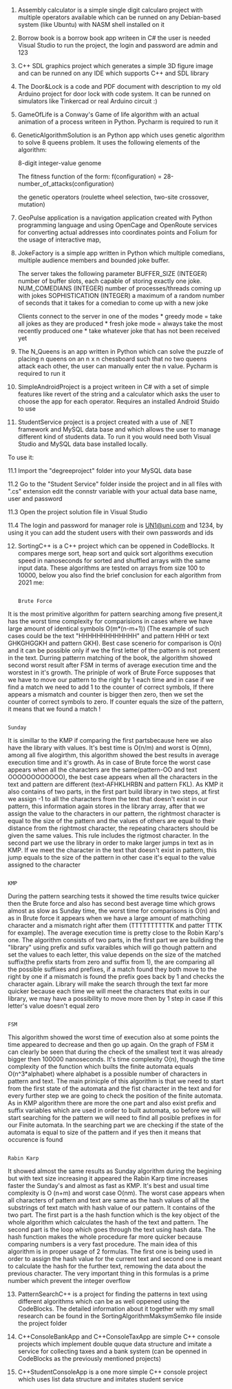1. Assembly calculator is a simple single digit calcularo project with multiple operators available which can be runned on any Debian-based system (like Ubuntu) with NASM shell installed on it 

2. Borrow book is a borrow book app writeen in C# the user is needed Visual Studio to run the project, the login and password are admin and 123

3. C++ SDL graphics project which generates a simple 3D figure image and can be runned on any IDE which supports C++ and SDL library

4. The Door&Lock is a code and PDF document with description to my old Arduino project for door lock with code system. It can be runned on simulators like Tinkercad or real Arduino circuit :)

5. GameOfLife is a Conway's Game of life algorithm with an actual animation of a process writeen in Python. Pycharm is required to run it

6. GeneticAlgorithmSolution is an Python app which uses genetic algorithm to solve 8 queens problem. It uses the following elements of the algorithm:

   8-digit integer-value genome

   The fitness function of the form: f(configuration) = 28-number_of_attacks(configuration)

   the genetic operators (roulette wheel selection, two-site crossover, mutation)


7. GeoPulse application is a navigation application created with Python programming language and using OpenCage and OpenRoute services for converting actual addresses into coordinates points and Folium for the usage of interactive map, 

8. JokeFactory is a simple app written in Python which multiple comedians, multiple audience members and bounded joke buffer.

	The server takes the following parameter
		BUFFER_SIZE  (INTEGER)  number of buffer slots, each capable of storing exactly one joke.
		NUM_COMEDIANS (INTEGER) number of processes/threads coming up with jokes
		SOPHISTICATION (INTEGER) a maximum of a random number of seconds that it takes for a comedian to come up with a new joke

	Clients connect to the server in one of the modes
		* greedy mode = take all jokes as they are produced
		* fresh joke mode = always take the most recently produced one
		* take whatever joke that has not been received yet 

9. The N_Queens is an app written in Python which can solve the puzzle of placing n queens on an n x n chessboard such that no two queens attack each other, the user can manually enter the n value. Pycharm is required to run it

10. SimpleAndroidProject is a project writeen in C# with a set of simple features like revert of the string and a calculator which asks the user to choose the app for each operator. Requires an installed Android Stuido to use

11. StudentService project is a project created with a use of .NET framework and MySQL data base and which allows the user to manage different kind of students data. To run it you would need both Visual Studio and MySQL data base installed locally. 

To use it: 

11.1 Import the "degreeproject" folder into your MySQL data base 

11.2 Go to the "Student Service" folder inside the project and in all files with ".cs" extension edit the connstr variable with your actual data base name, user and password

11.3 Open the project solution file in Visual Studio

11.4 The login and password for manager role is UN1@uni.com and 1234, by using it you can add the student users with their own passwords and ids

12. SortingC++ is a C++ project which can be oppened in CodeBlocks. It compares merge sort, heap sort and quick sort algorithms execution speed in nanoseconds for sorted and shuffled arrays with the same input data. These algorithms are tested on arrays from size 100 to 10000, below you also find the brief conclusion for each algorithm from 2021 me:

                                                                                    Brute Force 

It is the most primitive algorithm for pattern searching among five present,it has the worst time complexity for comparisions in cases where we have large amount of identical symbols O(m*(n-m+1)) (The example of such cases could be the text "HHHHHHHHHHHHH" and pattern HHH or text GHKGHGGKH and pattern GKH). Best case scenerio for comparison is O(n) and it can be possible only if we the first letter of the pattern is not present in the text. Durring patterrn matching of the book, the algorithm showed second worst result after FSM in terms of average execution time and the worstest in it's growth. The priniple of work of Brute Force supposes that we have to move our pattern to the right by 1 each time and in case if we find a match we need to add 1 to the counter of correct symbols, If there appears a mismatch and counter is bigger then zero, then we set the counter of correct symbols to zero. If counter equals the size of the pattern, it means that we found a match ! 


                                                                                      Sunday

It is simillar to the KMP if comparing the first partsbecause here we also have the library with values. It's best time is O(n/m) and worst is O(mn), among all five alogirthm, this algorithm showed the best results in average execution time and it's growth. As in case of Brute force the worst case appears when all the characters are the same(pattern-OO and text OOOOOOOOOOOO), the best case appears when all the characters in the text and pattern are different (text-AFHKLHRBN and pattern FKL). As KMP it also contains of two parts, in the first part build library in two steps, at first we assign -1 to all the characters from the text that doesn't exist in our pattern, this information again stores in the library array, after that we assign the value to the characters in our pattern, the rightmost character is equal to the size of the pattern and the values of others are equal to their distance from the rightmost character, the repeating characters should be given the same values. This rule includes the rigtmost character. In the second part we use the library in order to make larger jumps in text as in KMP. If we meet the character in the text that doesn't exist in pattern, this jump equals to the size of the pattern in other case it's equal to the value assigned to the character 


                                                                                       KMP

During the pattern searching tests it showed the time results twice quicker then the Brute force and also has second best average time which grows almost as slow as Sunday time, the worst time for comparisons is O(n) and as in Brute force it appears when we have a large amount of mathching character and a mismatch right after them  (TTTTTTTTTTK and patter TTTK for example). The average execution time is pretty close to the Robin Karp's one. The algorithm consists of two parts, in the first part we are building the "library" using prefix and sufix varaibles which will go though pattern and set the values to each letter, this value depends on the size of the matched suffix(the prefix starts from zero and suffix from 1), the are comparing all the possible suffixes and prefixes, if a match found they both move to the right by one if a mismatch is found the prefix goes back by 1 and checks the character again. Library will make the search through the text far more quicker because each time we will meet the characters that exits in our library, we may have a possibility to move more then by 1 step in case if this letter's value doesn't equal zero 

                           
                                                                                        FSM 

This algorithm showed the worst time of execution also at some points the time appeared to decrease and then go up again. On the graph of FSM it can clearly be seen that during the check of the smallest text it was already bigger then 100000 nanoseconds. It's time complexity O(n), though the time complexity of the function which builts the finite automata equals O(n^3*alphabet) where alphabet is a possible number of characters in pattern and text. The main prinicple of this algorithm is that we need to start from the first state of the automata and the fist character in the text and for every further step we are going to check the position of the finite automata. As in KMP algorithm there are more the one part and also exist prefix and suffix variables which are used in order to built automata, so before we will start searching for the pattern we will need to find all posible prefixes in for our Finite automata. In the searching part we are checking if the state of the automata is equal to size of the pattern and if yes then it means that occurence is found


                                                                                     Rabin Karp
It showed almost the same results as Sunday algorithm during the begining but with text size increasing it appeared the Rabin Karp time increases faster the Sunday's and almost as fast as KMP. It's best and usual time complexity is O (n+m) and worst case O(nm). The worst case appears when all characters of pattern and text are same as the hash values of all the substrings of text match with hash value of our pattern. It contains of the two part. The first part is a  the hash function which is the key object of the whole algorithm which calculates the hash of the text and pattern. The second part is the loop which goes through the text using hash data. The hash function makes the whole procedure far more quicker because comparing numbers is a very fast procedure. The main idea of this algorithm is in proper usage of 2 formulas. The first one is being used in order to assign the hash value for the current text and second one is meant to calculate the hash for the further text, remowing the data about the previous character. The very important thing in this formulas is a prime number which prevent the integer overflow 


13. PatternSearchC++ is a project for finding the patterns in text using different algorithms which can be as well oppened using the CodeBlocks. The detailed information about it together with my small research can be found in the SortingAlgorithmMaksymSemko file inside the project folder

14. C++ConsoleBankApp and C++ConsoleTaxApp are simple C++ console projects which implement double quque data structure and imitate a service for collecting taxes and a bank system (can be openned in CodeBlocks as the previously mentioned projects)

15. C++StudentConsoleApp is a one more simple C++ console project which uses list data structure and imitates student service


 



                              
                              
